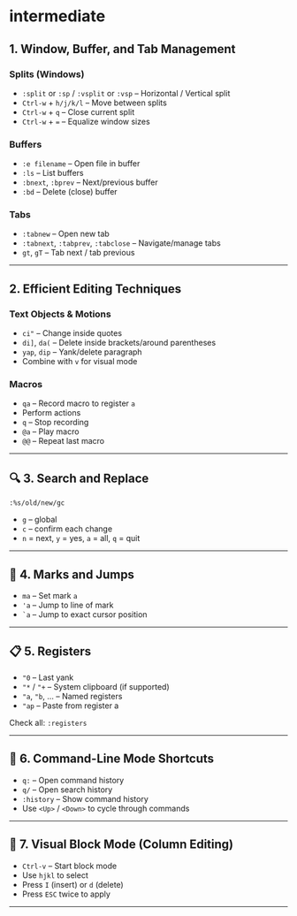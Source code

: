 # intermediate

## 1. Window, Buffer, and Tab Management

### Splits (Windows)

- `:split` or `:sp` / `:vsplit` or `:vsp` – Horizontal / Vertical split
- `Ctrl-w` + `h/j/k/l` – Move between splits
- `Ctrl-w` + `q` – Close current split
- `Ctrl-w` + `=` – Equalize window sizes

### Buffers

- `:e filename` – Open file in buffer
- `:ls` – List buffers
- `:bnext`, `:bprev` – Next/previous buffer
- `:bd` – Delete (close) buffer

### Tabs

- `:tabnew` – Open new tab
- `:tabnext`, `:tabprev`, `:tabclose` – Navigate/manage tabs
- `gt`, `gT` – Tab next / tab previous

---

## 2. Efficient Editing Techniques

### Text Objects & Motions

- `ci"` – Change inside quotes
- `di]`, `da(` – Delete inside brackets/around parentheses
- `yap`, `dip` – Yank/delete paragraph
- Combine with `v` for visual mode

### Macros

- `qa` – Record macro to register `a`
- Perform actions
- `q` – Stop recording
- `@a` – Play macro
- `@@` – Repeat last macro

---

## 🔍 3. Search and Replace

```vim
:%s/old/new/gc
```

- `g` – global
- `c` – confirm each change
- `n` = next, `y` = yes, `a` = all, `q` = quit

---

## 📌 4. Marks and Jumps

- `ma` – Set mark `a`
- `'a` – Jump to line of mark
- `` `a `` – Jump to exact cursor position

---

## 📋 5. Registers

- `"0` – Last yank
- `"*` / `"+` – System clipboard (if supported)
- `"a`, `"b`, ... – Named registers
- `"ap` – Paste from register a

Check all: `:registers`

---

## 🧠 6. Command-Line Mode Shortcuts

- `q:` – Open command history
- `q/` – Open search history
- `:history` – Show command history
- Use `<Up>` / `<Down>` to cycle through commands

---

## 🔲 7. Visual Block Mode (Column Editing)

- `Ctrl-v` – Start block mode
- Use `hjkl` to select
- Press `I` (insert) or `d` (delete)
- Press `ESC` twice to apply

---
